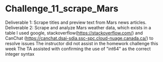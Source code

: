 # Challenge_11_scrape_Mars
Deliverable 1: Scrape titles and preview text from Mars news articles.  
Deliverable 2: Scrape and analyze Mars weather data, which exists in a table
I used      google, 
            stackoverflow(https://stackoverflow.com/) and 
            CanChat (https://canchat.dsai-sdia.ssc-spc.cloud-nuage.canada.ca/)
            to resolve issues 
The instructor did not assist in the homework challenge this week
The TA assisted with confirming the use of  "int64" as the correct integer syntax
